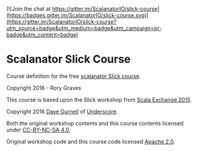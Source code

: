 [![Join the chat at https://gitter.im/ScalanatorIO/slick-course](https://badges.gitter.im/ScalanatorIO/slick-course.svg)](https://gitter.im/ScalanatorIO/slick-course?utm_source=badge&utm_medium=badge&utm_campaign=pr-badge&utm_content=badge)

Scalanator Slick Course
======================================

Course definition for the free [scalanator Slick course](https://www.scalanator.io).

Copyright 2016 - Rory Graves

This course is based upon the Slick workshop from [Scala Exchange 2015].

Copyright 2016 [Dave Gurnell] of [Underscore].

Both the original workshop contents and this course contents licensed under [CC-BY-NC-SA 4.0],

Original workshop code and this course code licensed [Apache 2.0].

[Essential Slick]: http://underscore.io/books/essential-slick
[Scala Exchange 2015]: http://scala.exchange
[Dave Gurnell]: http://davegurnell.com
[Underscore]: http://underscore.io
[CC-BY-NC-SA 4.0]: http://creativecommons.org/licenses/by-nc-sa/4.0/
[Apache 2.0]: http://www.apache.org/licenses/LICENSE-2.0
[Underscore newsletter]: http://underscore.io/newsletter.html
[Github repository]: https://github.com/ScalanatorIO/slick-course
[Gitter channel]: https://gitter.im/ScalanatorIO/slick-course
